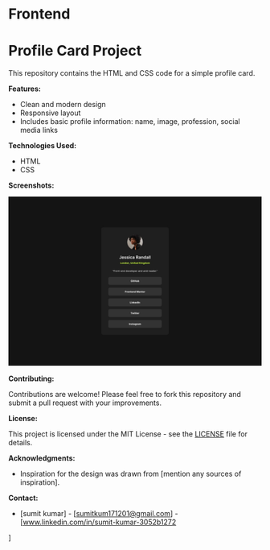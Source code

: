 # Frontend
# Profile Card Project

This repository contains the HTML and CSS code for a simple profile card.

**Features:**

* Clean and modern design
* Responsive layout
* Includes basic profile information: name, image, profession, social media links

**Technologies Used:**

* HTML
* CSS

**Screenshots:**

![Project Screenshot](profile-asset/design/destkop-design.jpg)

**Contributing:**

Contributions are welcome! Please feel free to fork this repository and submit a pull request with your improvements.

**License:**

This project is licensed under the MIT License - see the [LICENSE](LICENSE) file for details.

**Acknowledgments:**

* Inspiration for the design was drawn from [mention any sources of inspiration].

**Contact:**

* [sumit kumar] - [sumitkum171201@gmail.com] - [www.linkedin.com/in/sumit-kumar-3052b1272

]
